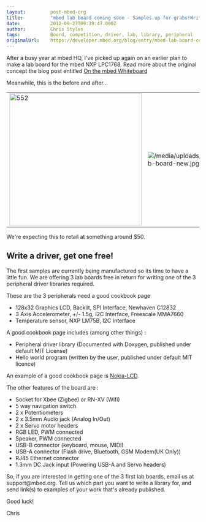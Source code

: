 ```yaml
---
layout:         post-mbed-org
title:          "mbed lab board coming soon - Samples up for grabs!Write a driver, get one free!"
date:           2012-09-27T09:39:47.000Z
author:         Chris Styles
tags:           Board, competition, driver, lab, library, peripheral
originalUrl:    https://developer.mbed.org/blog/entry/mbed-lab-board-coming-Samples-up-for-gra/
---
```


<p>
  After a busy year at mbed HQ, I've picked up again on an earlier
  plan to make a lab board for the mbed NXP LPC1768. Read more
  about the original concept the blog post entitled <a href=
  "http://mbed.org/blog/entry/On-the-mbed-Whiteboard/">On the mbed
  Whiteboard</a>
</p>
<p>
  Meanwhile, this is the before and after...
</p>
<table>
  <tr>
    <td>
      <img width="345" alt="552" title="552" src=
      "https://developer.mbed.org/media/uploads/simon/345xNx_scaled_whiteboard-board.jpg.pagespeed.ic.V5NT0nHyUI.jpg">
    </td>
    <td>
      <img src=
      "https://developer.mbed.org/media/uploads/chris/_scaled_lab-board-new.jpg"
      alt="/media/uploads/chris/_scaled_lab-board-new.jpg" title=
      "/media/uploads/chris/_scaled_lab-board-new.jpg">
    </td>
  </tr>
</table>
<p>
  We're expecting this to retail at something around $50.
</p>
<h2>
  Write a driver, get one free!
</h2>
<p>
  The first samples are currently being manufactured so its time to
  have a little fun. We are offering 3 lab boards free in return
  for writing one of the 3 peripheral driver libraries required.
</p>
<p>
  These are the 3 peripherals need a good cookbook page
</p>
<ul>
  <li>128x32 Graphics LCD, Backlit, SPI Interface, Newhaven C12832
  </li>
  <li>3 Axis Accelerometer, +/- 1.5g, I2C Interface, Freescale
  MMA7660
  </li>
  <li>Temperature sensor, NXP LM75B, I2C Interface
  </li>
</ul>
<p>
  A good cookbook page includes (among other things) :
</p>
<ul>
  <li>Peripheral driver library (Documented with Doxygen, published
  under default MIT License)
  </li>
  <li>Hello world program (written by the user, published under
  default MIT licence)
  </li>
</ul>
<p>
  An example of a good cookbook page is <a href=
  "/cookbook/Nokia-LCD">Nokia-LCD</a>.
</p>
<p>
  The other features of the board are :
</p>
<ul>
  <li>Socket for Xbee (Zigbee) or RN-XV (Wifi)
  </li>
  <li>5 way navigation switch
  </li>
  <li>2 x Potentiometers
  </li>
  <li>2 x 3.5mm Audio jack (Analog In/Out)
  </li>
  <li>2 x Servo motor headers
  </li>
  <li>RGB LED, PWM connected
  </li>
  <li>Speaker, PWM connected
  </li>
  <li>USB-B connector (keyboard, mouse, MIDI)
  </li>
  <li>USB-A connector (Flash drive, Bluetooth, GSM Modem(UK Only))
  </li>
  <li>RJ45 Ethernet connector
  </li>
  <li>1.3mm DC Jack input (Powering USB-A and Servo headers)
  </li>
</ul>
<p>
  So, if you are interested in getting one of the 3 first lab
  boards, email us at support@mbed.org. Tell us which part you want
  to write a library for, and send link(s) to examples of your work
  that's already published.
</p>
<p>
  Good luck!
</p>
<p>
  Chris
</p>


